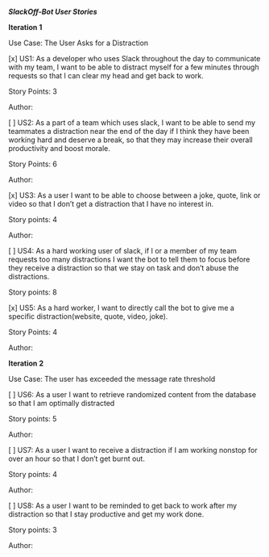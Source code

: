 ***SlackOff-Bot User Stories***

**Iteration 1**

Use Case: The User Asks for a Distraction

[x] US1: As a developer who uses Slack throughout the day to communicate with my team, I want to be able to distract myself for a few minutes through  requests so that I can clear my head and get back to work. 

Story Points: 3

Author:

[ ] US2: As a part of a team which uses slack, I want to be able to send my teammates a distraction near the end of the day if I think they have been working hard and deserve a break, so that they may increase their overall productivity and boost morale. 

Story Points: 6

Author:

[x] US3: As a user I want to be able to choose between a joke, quote, link or video so that I don’t get a distraction that I have no interest in. 

Story points: 4

Author:

[ ] US4: As a hard working user of slack, if I or a member of my team requests too many distractions I want the bot to tell them to focus before they receive a distraction so that we stay on task and don’t abuse the distractions.

Story points: 8

[x] US5: As a hard worker, I want to directly call the bot to give me a specific distraction(website, quote, video, joke).

Story Points: 4

Author:

**Iteration 2**
 
Use Case: The user has exceeded the message rate threshold

[ ] US6: As a user I want to retrieve randomized content from the database so that I am optimally distracted

Story points: 5

Author:

[ ] US7: As a user I want to receive a distraction if I am working nonstop for over an hour so that I don’t get burnt out.

Story points: 4

Author:

[ ] US8: As a user I want to be reminded to get back to work after my distraction so that I stay productive and get my work done.

Story points: 3

Author:
